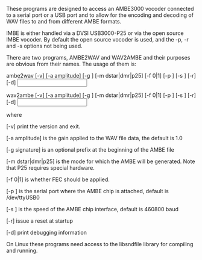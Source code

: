 These programs are designed to access an AMBE3000 vocoder connected to a serial port or a
USB port and to allow for the encoding and decoding of WAV files to and from
different AMBE formats.

IMBE is either handled via a DVSI USB3000-P25 or via the open source IMBE
vocoder. By default the open source vocoder is used, and the -p, -r and -s
options not being used.

There are two programs, AMBE2WAV and WAV2AMBE and their purposes are obvious from
their names. The usage of them is:

  ambe2wav [-v] [-a amplitude] [-g <signature>] [-m dstar|dmr|p25] [-f 0|1] [-p <port>] [-s <speed>] [-r] [-d] <input> <output>

  wav2ambe [-v] [-a amplitude] [-g <signature>] [-m dstar|dmr|p25] [-f 0|1] [-p <port>] [-s <speed>] [-r] [-d] <input> <output>

where

[-v] print the version and exit.

[-a amplitude] is the gain applied to the WAV file data, the default is 1.0

[-g signature] is an optional prefix at the beginning of the AMBE file

[-m dstar|dmr|p25] is the mode for which the AMBE will be generated. Note that P25 requires special hardware.

[-f 0|1] is whether FEC should be applied.

[-p <port>] is the serial port where the AMBE chip is attached, default is /dev/ttyUSB0

[-s <speed>] is the speed of the AMBE chip interface, default is 460800 baud

[-r] issue a reset at startup

[-d] print debugging information

On Linux these programs need access to the libsndfile library for compiling and running.

